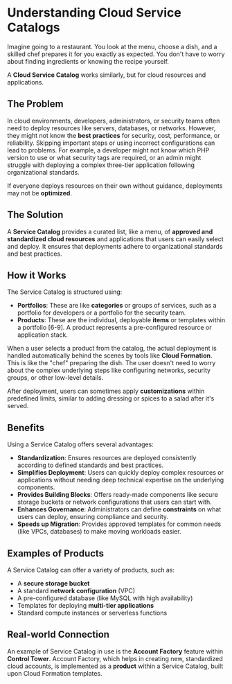 # Understanding Cloud Service Catalogs

Imagine going to a restaurant. You look at the menu, choose a dish, and a skilled chef prepares it for you exactly as expected. You don't have to worry about finding ingredients or knowing the recipe yourself.

A **Cloud Service Catalog** works similarly, but for cloud resources and applications.

## The Problem

In cloud environments, developers, administrators, or security teams often need to deploy resources like servers, databases, or networks. However, they might not know the **best practices** for security, cost, performance, or reliability. Skipping important steps or using incorrect configurations can lead to problems. For example, a developer might not know which PHP version to use or what security tags are required, or an admin might struggle with deploying a complex three-tier application following organizational standards.

If everyone deploys resources on their own without guidance, deployments may not be **optimized**.

## The Solution

A **Service Catalog** provides a curated list, like a menu, of **approved and standardized cloud resources** and applications that users can easily select and deploy. It ensures that deployments adhere to organizational standards and best practices.

## How it Works

The Service Catalog is structured using:

*   **Portfolios**: These are like **categories** or groups of services, such as a portfolio for developers or a portfolio for the security team.
*   **Products**: These are the individual, deployable **items** or templates within a portfolio [6-9]. A product represents a pre-configured resource or application stack.

When a user selects a product from the catalog, the actual deployment is handled automatically behind the scenes by tools like **Cloud Formation**. This is like the "chef" preparing the dish. The user doesn't need to worry about the complex underlying steps like configuring networks, security groups, or other low-level details.

After deployment, users can sometimes apply **customizations** within predefined limits, similar to adding dressing or spices to a salad after it's served.

## Benefits

Using a Service Catalog offers several advantages:

*   **Standardization**: Ensures resources are deployed consistently according to defined standards and best practices.
*   **Simplifies Deployment**: Users can quickly deploy complex resources or applications without needing deep technical expertise on the underlying components.
*   **Provides Building Blocks**: Offers ready-made components like secure storage buckets or network configurations that users can start with.
*   **Enhances Governance**: Administrators can define **constraints** on what users can deploy, ensuring compliance and security.
*   **Speeds up Migration**: Provides approved templates for common needs (like VPCs, databases) to make moving workloads easier.

## Examples of Products

A Service Catalog can offer a variety of products, such as:

*   A **secure storage bucket**
*   A standard **network configuration** (VPC)
*   A pre-configured database (like MySQL with high availability)
*   Templates for deploying **multi-tier applications**
*   Standard compute instances or serverless functions

## Real-world Connection

An example of Service Catalog in use is the **Account Factory** feature within **Control Tower**. Account Factory, which helps in creating new, standardized cloud accounts, is implemented as a **product** within a Service Catalog, built upon Cloud Formation templates.

